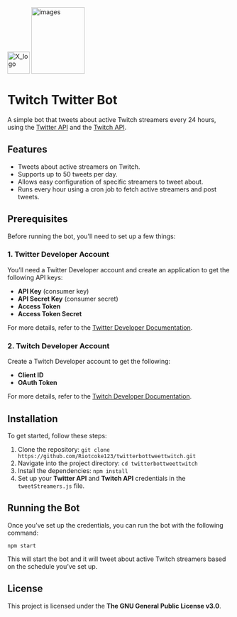 <!DOCTYPE html>
<html lang="en">
<head>
    <meta charset="UTF-8">
    <meta name="viewport" content="width=device-width, initial-scale=1.0">
    <meta http-equiv="X-UA-Compatible" content="ie=edge">
</head>
<body>
    <!-- Fixing image embeds with <img> tag -->
    <img src="https://github.com/user-attachments/assets/7d3f7ffd-8525-480b-a7b3-07b74014c97c" alt="X_logo" width="50" height="50">
    <img src="https://github.com/user-attachments/assets/15fc926a-b103-46fd-87bf-52a7f47651b1" alt="images" width="120" height="150">
    <h1>Twitch Twitter Bot</h1>
    <p>
        A simple bot that tweets about active Twitch streamers every 24 hours, using the 
        <a href="https://developer.twitter.com/en/docs" target="_blank">Twitter API</a> and the 
        <a href="https://dev.twitch.tv/docs" target="_blank">Twitch API</a>.
    </p>
    <h2>Features</h2>
    <ul>
        <li>Tweets about active streamers on Twitch.</li>
        <li>Supports up to 50 tweets per day.</li>
        <li>Allows easy configuration of specific streamers to tweet about.</li>
        <li>Runs every hour using a cron job to fetch active streamers and post tweets.</li>
    </ul>
    <h2>Prerequisites</h2>
    <p>Before running the bot, you'll need to set up a few things:</p>
    <h3>1. Twitter Developer Account</h3>
    <p>You’ll need a Twitter Developer account and create an application to get the following API keys:</p>
    <ul>
        <li><strong>API Key</strong> (consumer key)</li>
        <li><strong>API Secret Key</strong> (consumer secret)</li>
        <li><strong>Access Token</strong></li>
        <li><strong>Access Token Secret</strong></li>
    </ul>
    <p>For more details, refer to the <a href="https://developer.twitter.com/en/docs" target="_blank">Twitter Developer Documentation</a>.</p>
    <h3>2. Twitch Developer Account</h3>
    <p>Create a Twitch Developer account to get the following:</p>
    <ul>
        <li><strong>Client ID</strong></li>
        <li><strong>OAuth Token</strong></li>
    </ul>
    <p>For more details, refer to the <a href="https://dev.twitch.tv/docs" target="_blank">Twitch Developer Documentation</a>.</p>
    <h2>Installation</h2>
    <p>To get started, follow these steps:</p>
    <ol>
        <li>Clone the repository: <code>git clone https://github.com/Riotcoke123/twitterbottweettwitch.git</code></li>
        <li>Navigate into the project directory: <code>cd twitterbottweettwitch</code></li>
        <li>Install the dependencies: <code>npm install</code></li>
        <li>Set up your <strong>Twitter API</strong> and <strong>Twitch API</strong> credentials in the <code>tweetStreamers.js</code> file.</li>
    </ol>
    <h2>Running the Bot</h2>
    <p>Once you’ve set up the credentials, you can run the bot with the following command:</p>
    <pre><code>npm start</code></pre>
    <p>This will start the bot and it will tweet about active Twitch streamers based on the schedule you’ve set up.</p>
    <h2>License</h2>
    <p>This project is licensed under the <strong>The GNU General Public License v3.0</strong>.</p>

</body>
</html>
